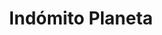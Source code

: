---
Numero: 14
title: Indómito Planeta
Autor: Roy Sheldon
Co-autor: 
Ano-de-Publicacao: 1955
Titulo-original: The Metal Eater
Tradutor: Fernando de Castro Ferro
Co-tradutor: 
Ano-de-edicao: 1954
alias: Roy-Sheldon
Autor2-alias: 
Tradutor1-alias: Fernando-de-Castro-Ferro
Tradutor2-alias: 
Titulo-link: 14-Indomito-Planeta
Capa: Cândido Costa Pinto
pags: 143
Capa-link: Candido-Costa-Pinto
---